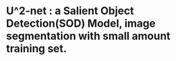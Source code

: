 # U^2-net : a Salient Object Detection(SOD) Model, image segmentation with small amount training set.
